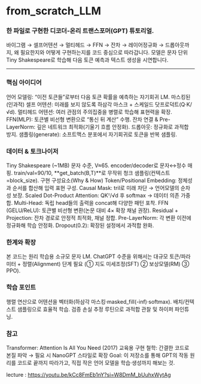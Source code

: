 # from_scratch_LLM

### 한 파일로 구현한 디코더-온리 트랜스포머(GPT) 튜토리얼.
바이그램 → 셀프어텐션 → 멀티헤드 → FFN → 잔차 → 레이어정규화 → 드롭아웃까지, 왜 필요한지와 어떻게 구현하는지를 코드 중심으로 따라갑니다. 모델은 문자 단위 Tiny Shakespeare로 학습해 다음 토큰 예측과 텍스트 생성을 시연합니다.

---

### 핵심 아이디어
언어 모델링: “이전 토큰들”로부터 다음 토큰 확률을 예측하는 자기회귀 LM.
마스킹된(인과적) 셀프 어텐션: 미래를 보지 않도록 하삼각 마스크 + 스케일드 닷프로덕트(Q·K/√d).
멀티헤드 어텐션: 여러 관점의 주의집중을 병렬로 학습해 표현력을 확장.
FFN(MLP): 토큰별 비선형 변환으로 “통신 뒤 계산” 수행.
잔차 연결 & Pre-LayerNorm: 깊은 네트워크 최적화(기울기 흐름 안정화).
드롭아웃: 정규화로 과적합 방지.
샘플링(generate): 소프트맥스 분포에서 자기회귀로 토큰을 반복 샘플링.

### 데이터 & 토크나이저
Tiny Shakespeare (~1MB) 문자 수준, V≈65.
encoder/decoder로 문자↔정수 매핑.
train/val=90/10, **get_batch(B,T)**로 무작위 청크 샘플링(컨텍스트=block_size).
구현 구성요소(Why & How)
Token/Positional Embedding: 정체성과 순서를 합산해 입력 표현 구성.
Causal Mask: tril로 미래 차단 → 언어모델의 순차성 보장.
Scaled Dot-Product Attention: QKᵀ/√d 후 softmax → 데이터 의존 가중 합.
Multi-Head: 독립 head들의 출력을 concat해 다양한 패턴 포착.
FFN (GELU/ReLU): 토큰별 비선형 변환(논문 대비 4× 확장 채널 권장).
Residual + Projection: 잔차 경로로 안정적 최적화, 채널 정합.
Pre-LayerNorm: 각 변환 이전에 정규화해 학습 안정화.
Dropout(0.2): 확장된 설정에서 과적합 완화.

### 한계와 확장
본 코드는 원리 학습용 소규모 문자 LM.
ChatGPT 수준을 위해서는 대규모 토큰/파라미터 + 정렬(Alignment) 단계 필요
(① 지도 미세조정(SFT) ② 보상모델(RM) ③ PPO).

### 학습 포인트
행렬 연산으로 어텐션을 벡터화(하삼각 마스킹·masked_fill(-inf)·softmax).
배치/컨텍스트 샘플링으로 효율적 학습.
검증 손실 추정 루틴으로 과적합 관찰 및 하이퍼 파인튜닝.

### 참고
Transformer: Attention Is All You Need (2017)
교육용 구현 철학: 간결한 코드로 본질 파악 → 필요 시 NanoGPT 스타일로 확장
Goal: 이 저장소를 통해 GPT의 작동 원리를 코드로 끝까지 따라가고,
직접 작은 언어 모델을 학습·생성까지 해보는 것.

lecture : https://youtu.be/kCc8FmEb1nY?si=W8DmM_bUuhxWytAg
